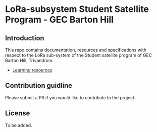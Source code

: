 # LoRa-subsystem Student Satellite Program - GEC Barton Hill

## Introduction
This repo contains documentation, resources and  specifications with respect to the LoRa sub-system of the Student satellite program of GEC Barton Hill, Trivandrum.

- [Learning resources](resources/resources.md)
  
## Contribution guidline
Please submit a PR if you would like to contribute to the project. 

## License
To be added.
